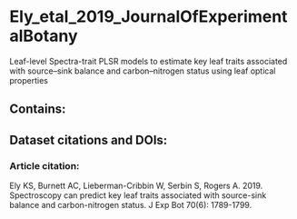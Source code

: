 # Ely_etal_2019_JournalOfExperimentalBotany
Leaf-level Spectra-trait PLSR models to estimate key leaf traits associated with source–sink balance and carbon–nitrogen status using leaf optical properties


## Contains:

## Dataset citations and DOIs:

### Article citation:
Ely KS, Burnett AC, Lieberman-Cribbin W, Serbin S, Rogers A. 2019. Spectroscopy can predict key leaf traits associated with source-sink balance and carbon-nitrogen status. J Exp Bot 70(6): 1789-1799.
